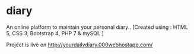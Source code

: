 # diary
An online platform to maintain your personal diary.. [Created using : HTML 5, CSS 3, Bootstrap 4, PHP 7 &amp; mySQL ]

Project is live on http://yourdailydiary.000webhostapp.com/
